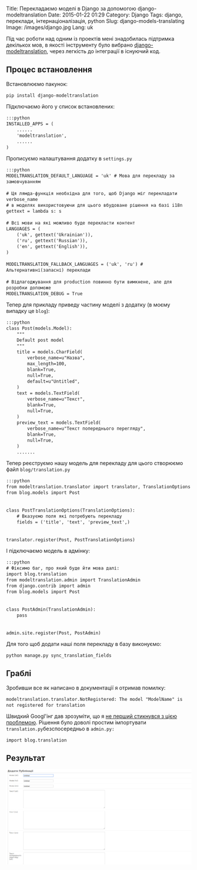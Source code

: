 Title: Перекладаємо моделі в Django за допомогою django-modeltranslation
Date: 2015-01-22 01:29
Category: Django
Tags: django, переклади, інтернаціоналізація, python
Slug: django-models-translating
Image: /images/django.jpg
Lang: uk

Під час роботи над одним із проектів мені знадобилась підтримка декількох мов, в якості інструменту було вибрано
[django-modeltranslation](https://github.com/deschler/django-modeltranslation), через легкість до інтеграції в існуючий код.

## Процес встановлення
Встановлюємо пакунок:

    pip install django-modeltranslation

Підключаємо його у список встановлених:

    :::python
    INSTALLED_APPS = (
        ......
        'modeltranslation',
        ......
    )

Прописуємо налаштування додатку в `settings.py`
    
    :::python
    MODELTRANSLATION_DEFAULT_LANGUAGE = 'uk' # Мова для перекладу за замовчуванням

    # Ця лямда-функція необхідна для того, щоб Django міг перекладати verbose_name
    # в моделях використовуючи для цього вбудоване рішення на базі i18n
    gettext = lambda s: s

    # Всі мови на які можливо буде перекласти контент
    LANGUAGES = (
        ('uk', gettext('Ukrainian')),
        ('ru', gettext('Russian')),
        ('en', gettext('English')),
    )

    MODELTRANSLATION_FALLBACK_LANGUAGES = ('uk', 'ru') # Альтернативні(запасні) переклади 

    # Відлагоджування для production повинно бути вимкнене, але для розробки допоможе
    MODELTRANSLATION_DEBUG = True 

Тепер для прикладу приведу частину моделі з додатку (в моєму випадку це `blog`):

    :::python
    class Post(models.Model):
        """
        Default post model
        """
        title = models.CharField(
            verbose_name=u"Назва",
            max_length=100,
            blank=True,
            null=True,
            default=u"Untitled",
        )
        text = models.TextField(
            verbose_name=u"Текст",
            blank=True,
            null=True,
        )
        preview_text = models.TextField(
            verbose_name=u"Текст попереднього перегляду",
            blank=True,
            null=True,
        )
        .......

Тепер реєструємо нашу модель для перекладу для цього створюємо файл `blog/translation.py`

    :::python
    from modeltranslation.translator import translator, TranslationOptions
    from blog.models import Post


    class PostTranslationOptions(TranslationOptions):
        # Вказуємо поля які потребують перекладу
        fields = ('title', 'text', 'preview_text',)


    translator.register(Post, PostTranslationOptions)

І підключаємо модель в адмінку:

    :::python
    # Фіксимо баг, про який буде йти мова далі:
    import blog.translation
    from modeltranslation.admin import TranslationAdmin
    from django.contrib import admin
    from blog.models import Post


    class PostAdmin(TranslationAdmin):
        pass


    admin.site.register(Post, PostAdmin)

Для того щоб додати наші поля перекладу в базу виконуємо:

    python manage.py sync_translation_fields 

## Граблі
Зробивши все як написано в документації я отримав помилку:

    modeltranslation.translator.NotRegistered: The model "ModelName" is not registered for translation

Швидкий Googl'інг дав зрозуміти, що я [не перший стикнувся з цією проблемою](http://djbook.ru/forum/topic/2605/).
Рішення було доволі простим імпортувати `translation.py`безспосередньо в `admin.py:`

    import blog.translation

## Результат

![djnago-modeltranslation](/images/django-modeltranslations-screenshot.png)

